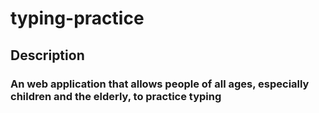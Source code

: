 # typing-practice
## Description

### An web application that allows people of all ages, especially children and the elderly, to practice typing

